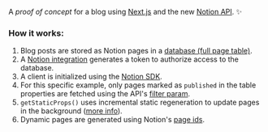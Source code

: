 A  *proof of concept* for a blog using [Next.js](https://nextjs.org/) and the new [Notion API](https://developers.notion.com/). ✨

### How it works:
1. Blog posts are stored as Notion pages in a [database (full page table)](https://www.notion.so/d759219987664088a6030440b8cf7225?v=341342e466484779be4a130021f0ed01).
2. A [Notion integration](https://developers.notion.com/docs/getting-started) generates a token to authorize access to the database.
3. A client is initialized using the [Notion SDK](https://developers.notion.com/reference/authentication).
4. For this specific example, only pages marked as `published` in the table properties are fetched using the API's [filter param](https://developers.notion.com/reference/post-database-query#post-database-query-filter). 
5. `getStaticProps()` uses incremental static regeneration to update pages in the background ([more info](https://nextjs.org/docs/basic-features/data-fetching#incremental-static-regeneration)). 
6. Dynamic pages are generated using Notion's [page ids](https://developers.notion.com/reference/get-page).  

